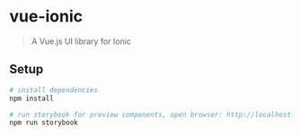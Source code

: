 # vue-ionic

> A Vue.js UI library for Ionic

## Setup

``` bash
# install dependencies
npm install

# run storybook for preview components, open browser: http://localhost:9001
npm run storybook
```
